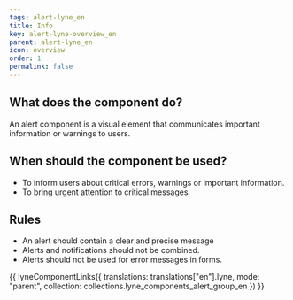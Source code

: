 ```yaml
---
tags: alert-lyne_en
title: Info
key: alert-lyne-overview_en
parent: alert-lyne_en
icon: overview
order: 1
permalink: false
---
```


## What does the component do?
An alert component is a visual element that communicates important information or warnings to users.

## When should the component be used?
* To inform users about critical errors, warnings or important information.
* To bring urgent attention to critical messages.

## Rules
* An alert should contain a clear and precise message
* Alerts and notifications should not be combined.
* Alerts should not be used for error messages in forms.

{{ lyneComponentLinks({
  translations: translations["en"].lyne,
  mode: "parent",
  collection: collections.lyne_components_alert_group_en
}) }}
